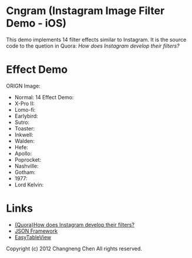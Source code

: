 Cngram (Instagram Image Filter Demo - iOS)
===========================

This demo implements 14 filter effects similar to Instagram.
It is the source code to the quetion in Quora: *How does Instagram develop their filters?*


Effect Demo
=====
ORIGN Image:
* Normal:
14 Effect Demo:
* X-Pro II:
* Lomo-fi:
* Earlybird:
* Sutro:
* Toaster:
* Inkwell:
* Walden:
* Hefe:
* Apollo:
* Poprocket:
* Nashville:
* Gotham:
* 1977:
* Lord Kelvin:


Links
=====

* [(Quora)How does Instagram develop their filters?](http://www.quora.com/Instagram/How-does-Instagram-develop-their-filters/answer/Changneng-Chen)
* [JSON Framework](http://github.com/stig/json-framework)
* [EasyTableView](http://github.com/alekseyn/EasyTableView)

Copyright (c) 2012 Changneng Chen
All rights reserved.

